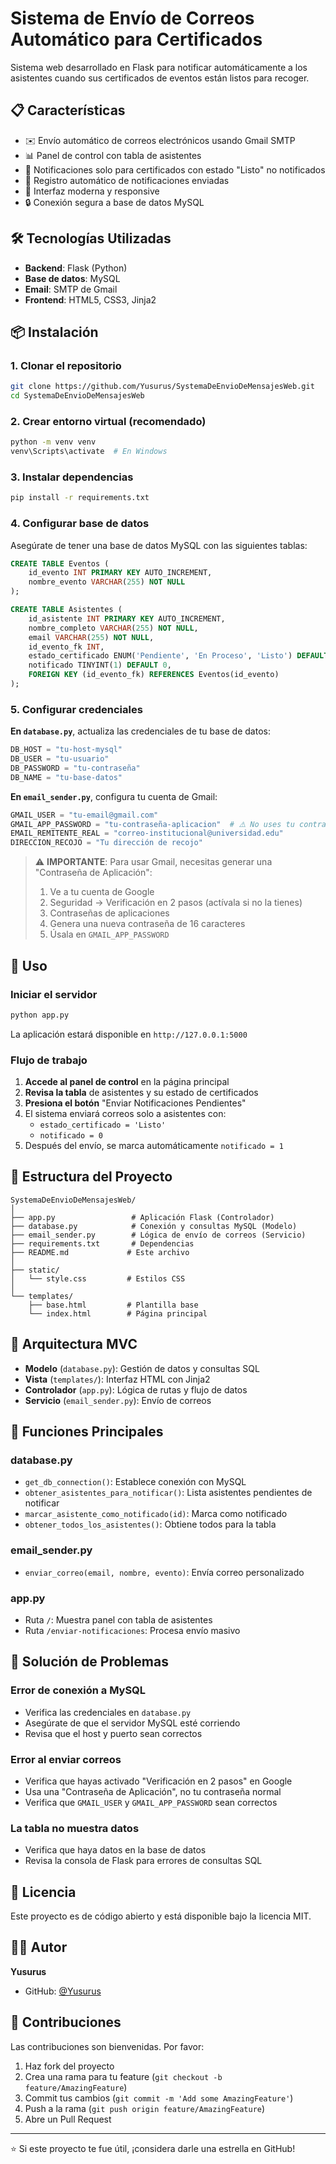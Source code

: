 # Sistema de Envío de Correos Automático para Certificados

Sistema web desarrollado en Flask para notificar automáticamente a los asistentes cuando sus certificados de eventos están listos para recoger.

## 📋 Características

- ✉️ Envío automático de correos electrónicos usando Gmail SMTP
- 📊 Panel de control con tabla de asistentes
- 🎯 Notificaciones solo para certificados con estado "Listo" no notificados
- 📝 Registro automático de notificaciones enviadas
- 🎨 Interfaz moderna y responsive
- 🔒 Conexión segura a base de datos MySQL

## 🛠️ Tecnologías Utilizadas

- **Backend**: Flask (Python)
- **Base de datos**: MySQL
- **Email**: SMTP de Gmail
- **Frontend**: HTML5, CSS3, Jinja2

## 📦 Instalación

### 1. Clonar el repositorio

```bash
git clone https://github.com/Yusurus/SystemaDeEnvioDeMensajesWeb.git
cd SystemaDeEnvioDeMensajesWeb
```

### 2. Crear entorno virtual (recomendado)

```bash
python -m venv venv
venv\Scripts\activate  # En Windows
```

### 3. Instalar dependencias

```bash
pip install -r requirements.txt
```

### 4. Configurar base de datos

Asegúrate de tener una base de datos MySQL con las siguientes tablas:

```sql
CREATE TABLE Eventos (
    id_evento INT PRIMARY KEY AUTO_INCREMENT,
    nombre_evento VARCHAR(255) NOT NULL
);

CREATE TABLE Asistentes (
    id_asistente INT PRIMARY KEY AUTO_INCREMENT,
    nombre_completo VARCHAR(255) NOT NULL,
    email VARCHAR(255) NOT NULL,
    id_evento_fk INT,
    estado_certificado ENUM('Pendiente', 'En Proceso', 'Listo') DEFAULT 'Pendiente',
    notificado TINYINT(1) DEFAULT 0,
    FOREIGN KEY (id_evento_fk) REFERENCES Eventos(id_evento)
);
```

### 5. Configurar credenciales

**En `database.py`**, actualiza las credenciales de tu base de datos:

```python
DB_HOST = "tu-host-mysql"
DB_USER = "tu-usuario"
DB_PASSWORD = "tu-contraseña"
DB_NAME = "tu-base-datos"
```

**En `email_sender.py`**, configura tu cuenta de Gmail:

```python
GMAIL_USER = "tu-email@gmail.com"
GMAIL_APP_PASSWORD = "tu-contraseña-aplicacion"  # ⚠️ No uses tu contraseña normal
EMAIL_REMITENTE_REAL = "correo-institucional@universidad.edu"
DIRECCION_RECOJO = "Tu dirección de recojo"
```

> ⚠️ **IMPORTANTE**: Para usar Gmail, necesitas generar una "Contraseña de Aplicación":
> 1. Ve a tu cuenta de Google
> 2. Seguridad → Verificación en 2 pasos (actívala si no la tienes)
> 3. Contraseñas de aplicaciones
> 4. Genera una nueva contraseña de 16 caracteres
> 5. Úsala en `GMAIL_APP_PASSWORD`

## 🚀 Uso

### Iniciar el servidor

```bash
python app.py
```

La aplicación estará disponible en `http://127.0.0.1:5000`

### Flujo de trabajo

1. **Accede al panel de control** en la página principal
2. **Revisa la tabla** de asistentes y su estado de certificados
3. **Presiona el botón** "Enviar Notificaciones Pendientes"
4. El sistema enviará correos solo a asistentes con:
   - `estado_certificado = 'Listo'`
   - `notificado = 0`
5. Después del envío, se marca automáticamente `notificado = 1`

## 📁 Estructura del Proyecto

```
SystemaDeEnvioDeMensajesWeb/
│
├── app.py                 # Aplicación Flask (Controlador)
├── database.py            # Conexión y consultas MySQL (Modelo)
├── email_sender.py        # Lógica de envío de correos (Servicio)
├── requirements.txt       # Dependencias
├── README.md             # Este archivo
│
├── static/
│   └── style.css         # Estilos CSS
│
└── templates/
    ├── base.html         # Plantilla base
    └── index.html        # Página principal
```

## 🎨 Arquitectura MVC

- **Modelo** (`database.py`): Gestión de datos y consultas SQL
- **Vista** (`templates/`): Interfaz HTML con Jinja2
- **Controlador** (`app.py`): Lógica de rutas y flujo de datos
- **Servicio** (`email_sender.py`): Envío de correos

## 🔧 Funciones Principales

### database.py

- `get_db_connection()`: Establece conexión con MySQL
- `obtener_asistentes_para_notificar()`: Lista asistentes pendientes de notificar
- `marcar_asistente_como_notificado(id)`: Marca como notificado
- `obtener_todos_los_asistentes()`: Obtiene todos para la tabla

### email_sender.py

- `enviar_correo(email, nombre, evento)`: Envía correo personalizado

### app.py

- Ruta `/`: Muestra panel con tabla de asistentes
- Ruta `/enviar-notificaciones`: Procesa envío masivo

## 🐛 Solución de Problemas

### Error de conexión a MySQL
- Verifica las credenciales en `database.py`
- Asegúrate de que el servidor MySQL esté corriendo
- Revisa que el host y puerto sean correctos

### Error al enviar correos
- Verifica que hayas activado "Verificación en 2 pasos" en Google
- Usa una "Contraseña de Aplicación", no tu contraseña normal
- Verifica que `GMAIL_USER` y `GMAIL_APP_PASSWORD` sean correctos

### La tabla no muestra datos
- Verifica que haya datos en la base de datos
- Revisa la consola de Flask para errores de consultas SQL

## 📝 Licencia

Este proyecto es de código abierto y está disponible bajo la licencia MIT.

## 👨‍💻 Autor

**Yusurus**
- GitHub: [@Yusurus](https://github.com/Yusurus)

## 🤝 Contribuciones

Las contribuciones son bienvenidas. Por favor:
1. Haz fork del proyecto
2. Crea una rama para tu feature (`git checkout -b feature/AmazingFeature`)
3. Commit tus cambios (`git commit -m 'Add some AmazingFeature'`)
4. Push a la rama (`git push origin feature/AmazingFeature`)
5. Abre un Pull Request

---

⭐ Si este proyecto te fue útil, ¡considera darle una estrella en GitHub!
